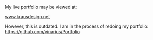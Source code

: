 My live portfolio may be viewed at:

www.krausdesign.net

However, this is outdated. I am in the process of redoing my portfolio:
https://github.com/vinarius/Portfolio
